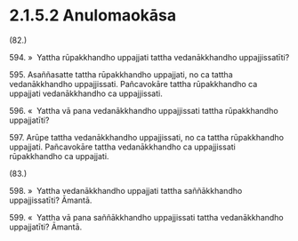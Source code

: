 

# 2.1.5.2 Anulomaokāsa





(82.)

594\. »  Yattha rūpakkhandho uppajjati tattha vedanākkhandho uppajjissatīti?

595\. Asaññasatte tattha rūpakkhandho uppajjati, no ca tattha vedanākkhandho uppajjissati. Pañcavokāre tattha rūpakkhandho ca uppajjati vedanākkhandho ca uppajjissati.

596\. «  Yattha vā pana vedanākkhandho uppajjissati tattha rūpakkhandho uppajjatīti?

597\. Arūpe tattha vedanākkhandho uppajjissati, no ca tattha rūpakkhandho uppajjati. Pañcavokāre tattha vedanākkhandho ca uppajjissati rūpakkhandho ca uppajjati.

(83.)

598\. »  Yattha vedanākkhandho uppajjati tattha saññākkhandho uppajjissatīti? Āmantā.

599\. «  Yattha vā pana saññākkhandho uppajjissati tattha vedanākkhandho uppajjatīti? Āmantā.



